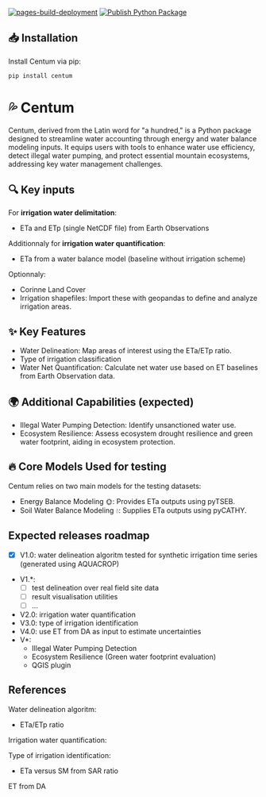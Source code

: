 [![pages-build-deployment](https://github.com/BenjMy/centum/actions/workflows/pages/pages-build-deployment/badge.svg)](https://github.com/BenjMy/centum/actions/workflows/pages/pages-build-deployment)
[![Publish Python Package](https://github.com/BenjMy/centum/actions/workflows/python-publish.yml/badge.svg)](https://github.com/BenjMy/centum/actions/workflows/python-publish.yml)


## 📥 Installation
Install Centum via pip:

```bash
pip install centum
```

# 💦  Centum
Centum, derived from the Latin word for "a hundred," is a Python package designed to streamline water accounting through energy and water balance modeling inputs. It equips users with tools to enhance water use efficiency, detect illegal water pumping, and protect essential mountain ecosystems, addressing key water management challenges.

## 🔍 Key inputs
For **irrigation water delimitation**:
- ETa and ETp (single NetCDF file) from Earth Observations

Additionnaly for **irrigation water quantification**:
- ETa from a water balance model (baseline without irrigation scheme)

Optionnaly:
- Corinne Land Cover
- Irrigation shapefiles: Import these with geopandas to define and analyze irrigation areas.


## ✨ Key Features
- Water Delineation: Map areas of interest using the ETa/ETp ratio.
- Type of irrigation classification
- Water Net Quantification: Calculate net water use based on ET baselines from Earth Observation data.
  
## 🌍 Additional Capabilities (expected)
- Illegal Water Pumping Detection: Identify unsanctioned water use.
- Ecosystem Resilience: Assess ecosystem drought resilience and green water footprint, aiding in ecosystem protection.

## 🔥 Core Models Used for testing
Centum relies on two main models for the testing datasets:
- Energy Balance Modeling 🌞: Provides ETa outputs using pyTSEB.
- Soil Water Balance Modeling 💧: Supplies ETa outputs using pyCATHY.
  

## Expected releases roadmap

- [x] V1.0: water delineation algoritm tested for synthetic irrigation time series (generated using AQUACROP)
- V1.*: 
  - [ ] test delineation over real field site data 
  - [ ] result visualisation utilities
  - [ ] ...
- V2.0: irrigation water quantification 
- V3.0: type of irrigation identification
- V4.0: use ET from DA as input to estimate uncertainties
- V*: 
  - Illegal Water Pumping Detection
  - Ecosystem Resilience (Green water footprint evaluation)
  - QGIS plugin



## References 

Water delineation algoritm: 
- ETa/ETp ratio

Irrigation water quantification:

Type of irrigation identification:
- ETa versus SM from SAR ratio

ET from DA


